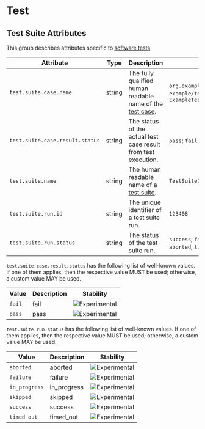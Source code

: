 <!--- Hugo front matter used to generate the website version of this page:
--->

<!-- NOTE: THIS FILE IS AUTOGENERATED. DO NOT EDIT BY HAND. -->
<!-- see templates/registry/markdown/attribute_namespace.md.j2 -->

# Test

## Test Suite Attributes

This group describes attributes specific to [software tests](https://en.wikipedia.org/wiki/Software_testing).

| Attribute                       | Type   | Description                                                                                          | Examples                                                                                 | Stability                                                        |
| ------------------------------- | ------ | ---------------------------------------------------------------------------------------------------- | ---------------------------------------------------------------------------------------- | ---------------------------------------------------------------- |
| `test.suite.case.name`          | string | The fully qualified human readable name of the [test case](https://en.wikipedia.org/wiki/Test_case). | `org.example.TestCase1.test1`; `example/tests/TestCase1.test1`; `ExampleTestCase1_test1` | ![Experimental](https://img.shields.io/badge/-experimental-blue) |
| `test.suite.case.result.status` | string | The status of the actual test case result from test execution.                                       | `pass`; `fail`                                                                           | ![Experimental](https://img.shields.io/badge/-experimental-blue) |
| `test.suite.name`               | string | The human readable name of a [test suite](https://en.wikipedia.org/wiki/Test_suite).                 | `TestSuite1`                                                                             | ![Experimental](https://img.shields.io/badge/-experimental-blue) |
| `test.suite.run.id`             | string | The unique identifier of a test suite run.                                                           | `123408`                                                                                 | ![Experimental](https://img.shields.io/badge/-experimental-blue) |
| `test.suite.run.status`         | string | The status of the test suite run.                                                                    | `success`; `failure`; `skipped`; `aborted`; `timed_out`; `in_progress`                   | ![Experimental](https://img.shields.io/badge/-experimental-blue) |

`test.suite.case.result.status` has the following list of well-known values. If one of them applies, then the respective value MUST be used; otherwise, a custom value MAY be used.

| Value  | Description | Stability                                                        |
| ------ | ----------- | ---------------------------------------------------------------- |
| `fail` | fail        | ![Experimental](https://img.shields.io/badge/-experimental-blue) |
| `pass` | pass        | ![Experimental](https://img.shields.io/badge/-experimental-blue) |

`test.suite.run.status` has the following list of well-known values. If one of them applies, then the respective value MUST be used; otherwise, a custom value MAY be used.

| Value         | Description | Stability                                                        |
| ------------- | ----------- | ---------------------------------------------------------------- |
| `aborted`     | aborted     | ![Experimental](https://img.shields.io/badge/-experimental-blue) |
| `failure`     | failure     | ![Experimental](https://img.shields.io/badge/-experimental-blue) |
| `in_progress` | in_progress | ![Experimental](https://img.shields.io/badge/-experimental-blue) |
| `skipped`     | skipped     | ![Experimental](https://img.shields.io/badge/-experimental-blue) |
| `success`     | success     | ![Experimental](https://img.shields.io/badge/-experimental-blue) |
| `timed_out`   | timed_out   | ![Experimental](https://img.shields.io/badge/-experimental-blue) |
